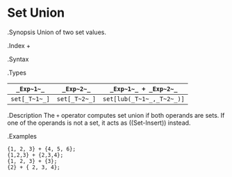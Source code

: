 # Set Union

.Synopsis
Union of two set values.

.Index
+

.Syntax

.Types

| `_Exp~1~_`    |  `_Exp~2~_`    | `_Exp~1~_ + _Exp~2~_`       |
| --- | --- | --- |
| `set[_T~1~_]` |  `set[_T~2~_]` | `set[lub(_T~1~_,_T~2~_)]`   |


.Description
The `+` operator computes set union if both operands are sets. If one of the operands is not a set, it acts as ((Set-Insert)) instead.

.Examples
```rascal-shell
{1, 2, 3} + {4, 5, 6};
{1,2,3} + {2,3,4};
{1, 2, 3} + {3};
{2} + { 2, 3, 4};
```

